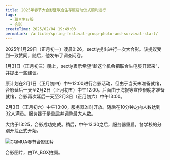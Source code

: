 ```yaml
---
title: 2025年春节大合影暨联合生存服启动仪式顺利进行
tags:
  - 联合生存服
  - 合影
createTime: 2025/02/04 19:49:03
permalink: /article/spring-festival-group-photo-and-survival-start/
---
```

2025年1月29日（正月初一）凌晨0:26，sectly提出进行一次大合影。该提议受到一致赞同，随后，他发布了调查问卷。

1月31日（正月初三）晚上，sectly表示希望“趁这个机会把联合生电服开起来”，并提出一些建议。

原计划在2月1日（正月初四）中午12:00进行合影活动，但由于当天未准备就绪，合影延后一天至2月2日（正月初五）中午12:00。后面由于海报等宣传很晚才准备就绪，合影再次延后一天至2月3日（正月初六）中午13:00。

2月3日（正月初六）中午13:00，服务器准时开放。随后在10分钟之内人数达到32人满员。服务器于是重启并调整最大人数。

大约于13:25，合影成功完成。稍后，中午13:30之后，服务器重启，各学校的分别开荒正式开始。

![CQMUA春节合影图片](/img/2025-02-03-spring-festival.jpg)

合影图片，由TA_BOX拍摄。